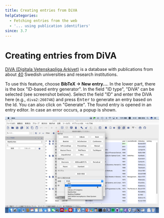 ```yaml
---
title: Creating entries from DiVA
helpCategories:
  - Fetching entries from the web
  - '... using publication identifiers'
since: 3.7
---
```

# Creating entries from DiVA

[DiVA (Digitala Vetenskapliga Arkivet)](http://www.diva-portal.org/) is a database with publications from about [40](www.diva-portal.org/smash/aboutdiva.jsf) Swedish universities and research institutions.

To use this feature, choose **BibTeX → New entry...**. In the lower part, there is the box "ID-based entry generator". In the field "ID type", "DiVA" can be selected (see screenshot below). Select the field "ID" and enter the DiVA here (e.g., `diva2:260746`) and press <kbd>Enter</kbd> to generate an entry based on the Id. You can also click on "Generate". The found entry is opened in an entry editor. In case an error occurs, a popup is shown.

![Screenshot of new entry dialog](./images/NewEntryChooseType-IDGeneratorHighlighted-Diva.png)
